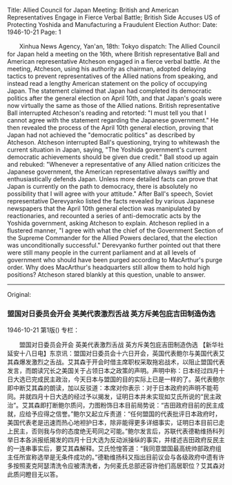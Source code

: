 Title: Allied Council for Japan Meeting: British and American Representatives Engage in Fierce Verbal Battle; British Side Accuses US of Protecting Yoshida and Manufacturing a Fraudulent Election
Author:
Date: 1946-10-21
Page: 1

　　Xinhua News Agency, Yan'an, 18th: Tokyo dispatch: The Allied Council for Japan held a meeting on the 16th, where British representative Ball and American representative Atcheson engaged in a fierce verbal battle. At the meeting, Atcheson, using his authority as chairman, adopted delaying tactics to prevent representatives of the Allied nations from speaking, and instead read a lengthy American statement on the policy of occupying Japan. The statement claimed that Japan had completed its democratic politics after the general election on April 10th, and that Japan's goals were now virtually the same as those of the Allied nations. British representative Ball interrupted Atcheson's reading and retorted: "I must tell you that I cannot agree with the statement regarding the Japanese government." He then revealed the process of the April 10th general election, proving that Japan had not achieved the "democratic politics" as described by Atcheson. Atcheson interrupted Ball's questioning, trying to whitewash the current situation in Japan, saying, "The Yoshida government's current democratic achievements should be given due credit." Ball stood up again and rebuked: "Whenever a representative of any Allied nation criticizes the Japanese government, the American representative always swiftly and enthusiastically defends Japan. Unless more detailed facts can prove that Japan is currently on the path to democracy, there is absolutely no possibility that I will agree with your attitude." After Ball's speech, Soviet representative Derevyanko listed the facts revealed by various Japanese newspapers that the April 10th general election was manipulated by reactionaries, and recounted a series of anti-democratic acts by the Yoshida government, asking Atcheson to explain. Atcheson replied in a flustered manner, "I agree with what the chief of the Government Section of the Supreme Commander for the Allied Powers declared, that the election was unconditionally successful." Derevyanko further pointed out that there were still many people in the current parliament and at all levels of government who should have been purged according to MacArthur's purge order. Why does MacArthur's headquarters still allow them to hold high positions? Atcheson stared blankly at this question, unable to answer.



<hr /> 

Original: 


### 盟国对日委员会开会  英美代表激烈舌战  英方斥美包庇吉田制造伪选

1946-10-21
第1版()
专栏：

　　盟国对日委员会开会
    英美代表激烈舌战
    英方斥美包庇吉田制造伪选
    【新华社延安十八日电】东京讯：盟国对日委员会十六日开会，英国代表鲍尔与美国代表艾其森爆发激烈之舌战。艾其森于开会时借主席职权采取拖宕战术，以阻止盟国代表发言，而朗读冗长之美国关于占领日本之政策的声明。声明中称：日本经过四月十日大选已完成民主政治，今天日本与盟国的目的实际上已是一样的了。英代表鲍尔即中断艾其森的朗读，加以反驳道：本席对你表示：对于日本政府的声明不能苟同。并就四月十日大选的经过予以揭发，证明日本并未实现如艾氏所说的“民主政治”。艾其森即打断鲍尔质问，力图粉饰日本目前局势说：“吉田政府目前的民主成就，应给予应得之信誉。”鲍尔又起立斥责道：“任何盟国的代表批评日本政府时，美国代表老是迅速而热心地袒护日本，除非能得更多详细事实，证明日本目前已走上民主，否则我与你的态度绝无苟同之可能。”鲍尔发言后，苏联代表德勒维扬科列举日本各派报纸揭发的四月十日大选为反动派操纵的事实，并缕述吉田政府反民主的一连串事实后，要艾其森解释。艾氏怆惶答道：“我同意盟国最高统帅部政府组主任所宣称选举是无条件成功的。”德勒维扬科又指出目前议会与各级政府中遗有许多按照麦克阿瑟清洗令应被清洗者，为何麦氏总部还容许他们高居职位？艾其森对此质问瞪目无以答。
